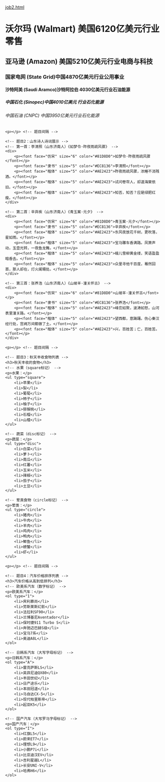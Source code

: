 [job2.html](https://github.com/user-attachments/files/23139725/job2.html)
<!DOCTYPE html>
<html>
<head>
    <meta charset="utf-8">
    <title>戴文星_0313_job2</title>
    <!-- 题目5：2分钟后跳转至山东师范大学首页 -->
    <meta http-equiv="refresh" content="120;url=https://www.sdnu.edu.cn/">
</head>
<body>
    <!-- 题目1：六级标题展示 -->
    <h1>沃尔玛 (Walmart)	美国6120亿美元行业零售</h1>
    <h2>亚马逊 (Amazon)	美国5210亿美元行业电商与科技</h2>
    <h3>国家电网 (State Grid)中国4870亿美元行业公用事业</h3>
    <h4>沙特阿美 (Saudi Aramco)沙特阿拉伯	4030亿美元行业石油能源</h4>
    <h5>中国石化 (Sinopec)中国4010亿美元	行业石化能源</h5>
    <h6>中国石油 (CNPC)	中国3950亿美元行业石化能源</h6>

    <p></p> <!-- 题目间隔 -->

    <!-- 题目2：山东诗人诗词展示 -->
    <!-- 第一首：李清照（山东济南人）《如梦令·昨夜雨疏风骤》 -->
    <div>
        <p><font face="仿宋" size="6" color="#81D8D0">如梦令·昨夜雨疏风骤</font></p>
        <p><font face="隶书" size="5" color="#EC8136">李清照</font></p>
        <p><font face="楷体" size="5" color="#AE2423">昨夜雨疏风骤，浓睡不消残酒。</font></p>
        <p><font face="楷体" size="5" color="#AE2423">试问卷帘人，却道海棠依旧。</font></p>
        <p><font face="楷体" size="5" color="#AE2423">知否，知否？应是绿肥红瘦。</font></p>
    </div>

    <!-- 第二首：辛弃疾（山东济南人）《青玉案·元夕》 -->
    <div>
        <p><font face="仿宋" size="6" color="#81D8D0">青玉案·元夕</font></p>
        <p><font face="隶书" size="5" color="#EC8136">辛弃疾</font></p>
        <p><font face="楷体" size="5" color="#AE2423">东风夜放花千树，更吹落，星如雨。</font></p>
        <p><font face="楷体" size="5" color="#AE2423">宝马雕车香满路。凤箫声动，玉壶光转，一夜鱼龙舞。</font></p>
        <p><font face="楷体" size="5" color="#AE2423">蛾儿雪柳黄金缕，笑语盈盈暗香去。</font></p>
        <p><font face="楷体" size="5" color="#AE2423">众里寻他千百度，蓦然回首，那人却在，灯火阑珊处。</font></p>
    </div>

    <!-- 第三首：张养浩（山东济南人）《山坡羊·潼关怀古》 -->
    <div>
        <p><font face="仿宋" size="6" color="#81D8D0">山坡羊·潼关怀古</font></p>
        <p><font face="隶书" size="5" color="#EC8136">张养浩</font></p>
        <p><font face="楷体" size="5" color="#AE2423">峰峦如聚，波涛如怒，山河表里潼关路。</font></p>
        <p><font face="楷体" size="5" color="#AE2423">望西都，意踌躇。伤心秦汉经行处，宫阙万间都做了土。</font></p>
        <p><font face="楷体" size="5" color="#AE2423">兴，百姓苦；亡，百姓苦。</font></p>
    </div>

    <p></p> <!-- 题目间隔 -->

    <!-- 题目3：秋天丰收食物列表 -->
    <h3>秋天丰收的食物</h3>
    <!-- 水果（square标记） -->
    <p>水果：</p>
    <ul type="square">
        <li>苹果</li>
        <li>梨</li>
        <li>葡萄</li>
        <li>柿子</li>
        <li>柚子</li>
        <li>猕猴桃</li>
        <li>石榴</li>
        <li>山楂</li>
    </ul>

    <!-- 蔬菜（disc标记） -->
    <p>蔬菜：</p>
    <ul type="disc">
        <li>白菜</li>
        <li>萝卜</li>
        <li>南瓜</li>
        <li>红薯</li>
        <li>玉米</li>
        <li>辣椒</li>
        <li>茄子</li>
        <li>土豆</li>
    </ul>

    <!-- 荤类食物（circle标记） -->
    <p>荤类：</p>
    <ul type="circle">
        <li>猪肉</li>
        <li>牛肉</li>
        <li>羊肉</li>
        <li>鸡肉</li>
        <li>鸭肉</li>
        <li>鲫鱼</li>
        <li>螃蟹</li>
        <li>虾</li>
    </ul>

    <p></p> <!-- 题目间隔 -->

    <!-- 题目4：汽车价格排序列表 -->
    <h3>汽车价格从高到低排列</h3>
    <!-- 欧美系汽车（数字标记） -->
    <p>欧美系汽车：</p>
    <ol type="1">
        <li>宾利慕尚</li>
        <li>劳斯莱斯幻影</li>
        <li>法拉利SF90</li>
        <li>兰博基尼Aventador</li>
        <li>保时捷911 Turbo S</li>
        <li>奔驰迈巴赫S级</li>
        <li>宝马7系</li>
        <li>奥迪A8L</li>
    </ol>

    <!-- 日韩系汽车（大写字母标记） -->
    <p>日韩系汽车：</p>
    <ol type="A">
        <li>雷克萨斯LS</li>
        <li>英菲尼迪QX80</li>
        <li>丰田世纪</li>
        <li>日产途乐</li>
        <li>本田冠道</li>
        <li>马自达CX-5</li>
        <li>现代帕里斯帝</li>
        <li>起亚K5</li>
    </ol>

    <!-- 国产汽车（大写罗马字母标记） -->
    <p>国产汽车：</p>
    <ol type="I">
        <li>红旗L5</li>
        <li>蔚来ET7</li>
        <li>理想L9</li>
        <li>小鹏P7i</li>
        <li>比亚迪汉EV</li>
        <li>吉利星越L</li>
        <li>长安UNI-V</li>
        <li>哈弗H6</li>
    </ol>
</body>
</html>
